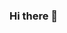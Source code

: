 ### Hi there 👋

<!--
**new010330/new010330** is a ✨ _special_ ✨ repository because its `README.md` (this file) appears on your GitHub profile.
<img src="https://img.shields.io/badge/HTML-E34F26?style=flat-square&logo=HTML5&logoColor=white"/></a>
Here are some ideas to get you started:

- 🔭 I’m currently working on ...
- 🌱 I’m currently learning ...
- 👯 I’m looking to collaborate on ...
- 🤔 I’m looking for help with ...
- 💬 Ask me about ...
- 📫 How to reach me: ...
- 😄 Pronouns: ...
- ⚡ Fun fact: ...
-->
